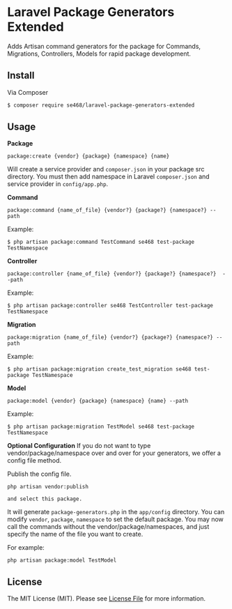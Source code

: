 # Laravel Package Generators Extended
Adds Artisan command generators for the package for Commands, Migrations, Controllers, Models for rapid package development.

## Install
Via Composer
``` bash
$ composer require se468/laravel-package-generators-extended
```

## Usage

**Package**
```
package:create {vendor} {package} {namespace} {name}
```

Will create a service provider and `composer.json` in your package src directory. You must then add namespace in Laravel `composer.json` and service provider in `config/app.php`.

**Command**
```
package:command {name_of_file} {vendor?} {package?} {namespace?} --path
```

Example:
```
$ php artisan package:command TestCommand se468 test-package TestNamespace
```

**Controller**
```
package:controller {name_of_file} {vendor?} {package?} {namespace?}  --path
```

Example:
```
$ php artisan package:controller se468 TestController test-package TestNamespace
```

**Migration**
```
package:migration {name_of_file} {vendor?} {package?} {namespace?} --path
```

Example:
```
$ php artisan package:migration create_test_migration se468 test-package TestNamespace 
```

**Model**
```
package:model {vendor} {package} {namespace} {name} --path
```

Example:
```
$ php artisan package:migration TestModel se468 test-package TestNamespace 
```


**Optional Configuration**
If you do not want to type vendor/package/namespace over and over for your generators, we offer a config file method. 

Publish the config file. 
```
php artisan vendor:publish

and select this package.
```

It will generate `package-generators.php` in the `app/config` directory. You can modify `vendor`, `package`, `namespace` to set the default package. You may now call the commands without the vendor/package/namespaces, and just specify the name of the file you want to create.

For example:
```
php artisan package:model TestModel
```

## License

The MIT License (MIT). Please see [License File](LICENSE.md) for more information.
